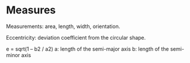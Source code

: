 # Measures

Measurements: area, length, width, orientation.

Eccentricity: deviation coefficient from the circular shape.

e = sqrt(1 – b2 / a2)
a: length of the semi-major axis
b: length of the semi-minor axis
